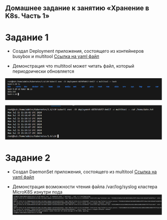 ## Домашнее задание к занятию «Хранение в K8s. Часть 1»

# Задание 1
- Создал  Deployment приложения, состоящего из контейнеров busybox и multitool
[Ссылка на yaml файл](https://github.com/bogkofe/Kubernetes/blob/master/1.6/z1/deployment_z1.yaml)

- Демонстрация что multitool может читать файл, который периодоически обновляется

![image](https://github.com/bogkofe/Kubernetes/blob/master/1.6/files/1.1.png)

![image](https://github.com/bogkofe/Kubernetes/blob/master/1.6/files/1.png)

# Задание 2 
- Создал DaemonSet приложения, состоящего из multitool
[Ссылка на yaml файл](https://github.com/bogkofe/Kubernetes/blob/master/1.5/z2/ingress.yaml)

- Демонстрация возможности чтения файла /var/log/syslog кластера MicroK8S изнутри пода
![image](https://github.com/bogkofe/Kubernetes/blob/master/1.6/files/2.png)
